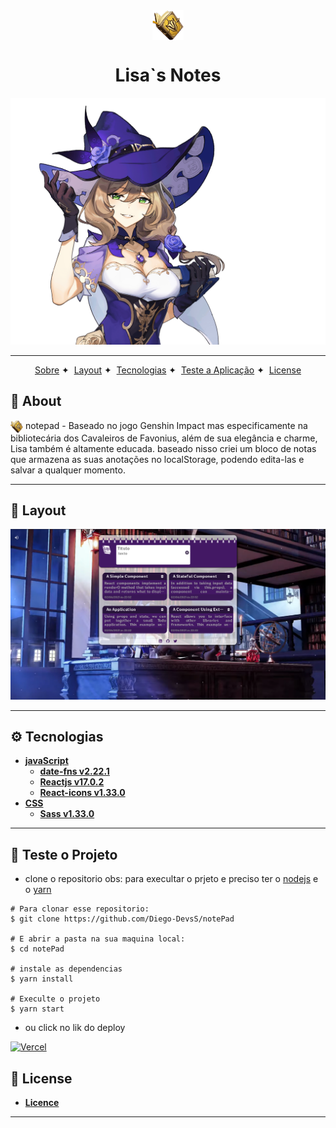 <div align="center">
<img align="center" width="50" src=".github/bg-book.png">
</div>

<h1 align="center">Lisa`s Notes</h1>

<img src="./.github/lisa.png" alt="Lisa">

---

<p align="center">
  <a href="#-About">Sobre</a>&nbsp;✦&nbsp;
  <a href="#-Layout">Layout</a>&nbsp;✦&nbsp;
  <a href="#-Tecnologias">Tecnologias</a>&nbsp;✦&nbsp;
  <a href="#-Teste-o-Projeto">Teste a Aplicação</a>&nbsp;✦&nbsp;
  <a href="#-License">License</a>
</p>

## 📃 **About**

<img width="20" align="center" src=".github/bg-book.png"> notepad - Baseado no jogo Genshin Impact mas especificamente na bibliotecária dos Cavaleiros de Favonius, além de sua elegância e charme, Lisa também é altamente educada. baseado nisso criei um bloco de notas que armazena as suas anotações no localStorage, podendo edita-las e salvar a qualquer momento.

---

## 🧩 **Layout**

<img src=".github/layout.png" width="1000">

---

## ⚙ **Tecnologias**

- [**javaScript**](https://www.w3schools.com/js/)
    - [**date-fns v2.22.1**](https://date-fns.org/)
    - [**Reactjs v17.0.2**](https://reactjs.org/)
    - [**React-icons v1.33.0**](https://react-icons.github.io/react-icons)
- [**CSS**](https://www.w3schools.com/css/)
    - [**Sass v1.33.0**](https://sass-lang.com/)

---

## 📔 **Teste o Projeto**
- clone o repositorio obs: para execultar o prjeto e preciso ter o [nodejs](https://nodejs.org/en/) e o [yarn](https://classic.yarnpkg.com/en/)
```
# Para clonar esse repositorio:
$ git clone https://github.com/Diego-DevsS/notePad

# E abrir a pasta na sua maquina local:
$ cd notePad

# instale as dependencias
$ yarn install

# Execulte o projeto
$ yarn start

```

- ou click no lik do deploy

[![Vercel](https://img.shields.io/static/v1?label=&message=VERCEL&color=black&style=for-the-badge&logo=VERCEL)](https://note-pad-lime.vercel.app/)



## 📝 **License**

- [**Licence**](https://github.com/Diego-DevsS/notePad/blob/main/LICENSE)

---
